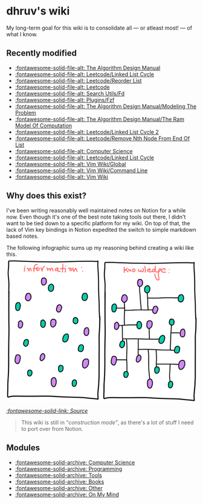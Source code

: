 dhruv's wiki
===

My long-term goal for this wiki is to consolidate all — or atleast most! — of what I know.

Recently modified
---

<!--
RECENTLYMODIFIEDBEGIN
-->

- [:fontawesome-solid-file-alt: The Algorithm Design Manual](computer-science/books/the-algorithm-design-manual/index.md)
- [:fontawesome-solid-file-alt: Leetcode/Linked List Cycle](computer-science/leetcode/141-linked-list-cycle.md)
- [:fontawesome-solid-file-alt: Leetcode/Reorder List](computer-science/leetcode/143-reorder-list.md)
- [:fontawesome-solid-file-alt: Leetcode](computer-science/leetcode/index.md)
- [:fontawesome-solid-file-alt: Search Utils/Fd](tools/programming/shell/search-utils/01_fd.md)
- [:fontawesome-solid-file-alt: Plugins/Fzf](tools/programming/vim/plugins/fzf.md)
- [:fontawesome-solid-file-alt: The Algorithm Design Manual/Modeling The Problem](computer-science/books/the-algorithm-design-manual/14-modeling-the-problem.md)
- [:fontawesome-solid-file-alt: The Algorithm Design Manual/The Ram Model Of Computation](computer-science/books/the-algorithm-design-manual/21-the-ram-model-of-computation.md)
- [:fontawesome-solid-file-alt: Leetcode/Linked List Cycle 2](computer-science/leetcode/142-linked-list-cycle-2.md)
- [:fontawesome-solid-file-alt: Leetcode/Remove Nth Node From End Of List](computer-science/leetcode/19-remove-nth-node-from-end-of-list.md)
- [:fontawesome-solid-file-alt: Computer Science](computer-science/index.md)
- [:fontawesome-solid-file-alt: Leetcode/Linked List Cycle](computer-science/leetcode/141-linked-list-cycle.md)
- [:fontawesome-solid-file-alt: Vim Wiki/Global](tools/programming/vim/vim-wiki/02_global.md)
- [:fontawesome-solid-file-alt: Vim Wiki/Command Line](tools/programming/vim/vim-wiki/13-command-line.md)
- [:fontawesome-solid-file-alt: Vim Wiki](tools/programming/vim/vim-wiki/index.md)

<!--
RECENTLYMODIFIEDEND
-->


Why does this exist?
---

I've been writing reasonably well maintained notes on Notion for a while now. Even though it's one of the best note taking tools out there, I didn't want to be tied down to a specific platform for my wiki. On top of that, the lack of Vim key bindings in Notion expedited the switch to simple markdown based notes.

The following infographic sums up my reasoning behind creating a wiki like this.
<img src="assets/images/information-vs-knowledge.png" alt="information-vs-knowledge" class="responsive">

*[:fontawesome-solid-link: Source](https://www.gapingvoid.com/blog/2014/01/22/information-vs-knowledge/)*

> This wiki is still in *"construction mode"*, as there's a lot of stuff I need to port over from Notion.

Modules
---

- [:fontawesome-solid-archive: Computer Science](./computer-science/index.md)
- [:fontawesome-solid-archive: Programming](./programming/index.md)
- [:fontawesome-solid-archive: Tools](./tools/index.md)
- [:fontawesome-solid-archive: Books](books/index.md)
- [:fontawesome-solid-archive: Other](other/index.md)
- [:fontawesome-solid-archive: On My Mind](on-my-mind/index.md)
